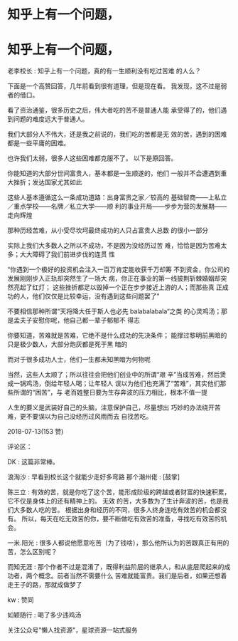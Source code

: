 # 知乎上有一个问题，

# 知乎上有一个问题，

老李校长 : 知乎上有一个问题，真的有一生顺利没有吃过苦难 的人么？

下面是一个高赞回答，几年前看到很有道理，但是现在看。 我发现，这不过是弱者的借口。

看了资治通鉴，很多历史之后，伟大者吃的苦不是普通人能 承受得了的，他们遇到问题的难度远大于普通人。

我们大部分人不伟大，还是我之前说的，我们吃的苦都是无 效的苦，遇到的困难都是一些平庸的困难。

也许我们太弱，很多人这些困难都克服不了。 以下是原回答。

你能知道的大部分世间富贵人，基本都是一生顺遂的，他们 一般并不会遭遇到重大挫折；发达国家尤其如此

这些人基本遵循这么一条成功道路：出身富贵之家／较高的 基础智商——上私立／重点学校——名牌／私立大学——顺 利的事业开局——步步为营的发展期——走向辉煌

那种历经苦难，从小受尽坎坷最终成功的人只占富贵人总数 的很小一部分

实际上我们大多数人之所以不成功，不是因为没经历过苦 难，恰恰是因为苦难太多；大大障碍了我们前进步伐的连贯 性

“你遇到一个极好的投资机会注入一百万肯定能收获千万却筹 不到资金，你公司的发展刚刚步入正轨却突然生了一场大 病，你正在事业的第一线披荆斩棘婚姻却突然亮起了红灯； 这些挫折都足以毁掉一个正在步步接近上游的人；而那些真 正成功的人，他们仅仅是比较幸运，没有遇到这些问题罢了”

不要相信那种所谓“天将降大任于斯人也必先 balabalabala“之类 的心灵鸡汤；那是孟夫子安慰你呢，他自己都一辈子郁郁不 得志

你要知道，苦难就是苦难，它绝不是什么成功的先决条件； 能撑过黎明前黑暗的只是极少数人，大部分炮灰都是死于黑 暗的

而对于很多成功人士，他们一生都未知黑暗为何物呢

当然，这些人太顺了；所以往往会把他们创业中的所谓“艰 辛”当成苦难，然后煲成一锅鸡汤，倒给年轻人喝；让年轻人 误以为他们也充满了“苦难”，其实他们那些所谓的“困苦”，与 老百姓整日要为生存奔波的压力相比，根本不值一提

人生的要义是武装好自己的头脑，注意保护自己，尽量想出 巧妙的办法绕开苦难，更不要误以为自己没经历过风雨而去 自找苦吃。

2018-07-13(153 赞)

评论区：

DK : 这篇非常棒。

浪淘沙 : 早看到校长这个就能少走好多弯路 那个潮州佬 : [鼓掌]

陈三立 : 有效的苦，就是你吃了这个苦，能形成阶级的跨越或者财富的快速积累，它不仅是身体上的还有精神上的。 无效 的苦，大多数为了生计奔波的苦，也是我们大多数人吃的苦。 根据出身和经历的不同，很多人终身连吃有效苦的机会都没 有。 所以，每天在吃无效苦的你，要不断做吃有效苦的准备，寻找吃有效苦的机会。

一米.阳光 : 很多人都说他愿意吃苦（为了钱啥），那么他所认为的苦跟真正有用的苦，怎么区别呢？

而知无涯 : 那个作者不过是混淆了，既得利益阶层的继承人，和从底层爬起来的成功者，两个概念。前者当然不需要什么 苦难就能富贵。我们是后者，如果还想着走王子的路，那就成做梦了

kw : 赞同

如颖随行 : 喝了多少违鸡汤

关注公众号"懒人找资源"，星球资源一站式服务